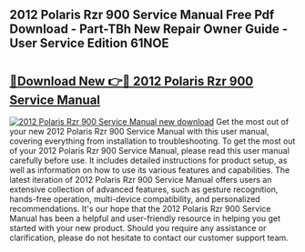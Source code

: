 ## 2012 Polaris Rzr 900 Service Manual Free Pdf Download - Part-TBh New Repair Owner Guide - User Service Edition 61NOE

# <h2><a href="http://bc24543.oget.top/?id=2012+Polaris+Rzr+900+Service+Manual">🔗Download New 👉🔴 2012 Polaris Rzr 900 Service Manual</a></h2>

[![2012 Polaris Rzr 900 Service Manual new download](https://i.imgur.com/5g1atiW.png)](http://bc24543.oget.top/?id=2012+Polaris+Rzr+900+Service+Manual)
Get the most out of your new 2012 Polaris Rzr 900 Service Manual with this user manual, covering everything from installation to troubleshooting. To get the most out of your 2012 Polaris Rzr 900 Service Manual, please read this user manual carefully before use. It includes detailed instructions for product setup, as well as information on how to use its various features and capabilities. The latest iteration of 2012 Polaris Rzr 900 Service Manual offers users an extensive collection of advanced features, such as gesture recognition, hands-free operation, multi-device compatibility, and personalized recommendations. It's our hope that the 2012 Polaris Rzr 900 Service Manual has been a helpful and user-friendly resource in helping you get started with your new product. Should you require any assistance or clarification, please do not hesitate to contact our customer support team.
